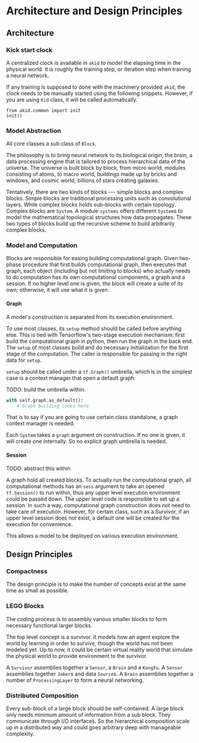 # Architecture and Design Principles

## Architecture

### Kick start clock

A centralized clock is available in `akid` to model the elapsing time in the
physical world. It is roughly the training step, or iteration step when
training a neural network.

If any training is supposed to done with the machinery provided `akid`, the
clock needs to be manually started using the following snippets. However, if
you are using `Kid` class, it will be called automatically.

```
from akid.common import init
init()
```

### Model Abstraction

All core classes a sub class of `Block`.

The philosophy is to bring neural network to its biological origin, the brain,
a data processing engine that is tailored to process hierarchical data of the
universe. The universe is built block by block, from micro world, modules
consisting of atoms, to macro world, buildings made up by bricks and windows,
and cosmic world, billions of stars creating galaxies.

Tentatively, there are two kinds of blocks --- simple blocks and complex
blocks. Simple blocks are traditional processing units such as convolutional
layers. While complex blocks holds sub-blocks with certain topology. Complex
blocks are `System`. A module `systems` offers different `System`s to model the
mathematical topological structures how data propagates. These two types of
blocks build up the recursive scheme to build arbitrarily complex blocks.

### Model and Computation

Blocks are responsible for easing building computational graph. Given two-phase
procedure that first builds computational graph, then executes that graph, each
object (including but not limiting to blocks) who actually needs to do
computation has its own computational components, a graph and a session. If no
higher level one is given, the block will create a suite of its own; otherwise,
it will use what it is given.

#### Graph

A model's construction is separated from its execution environment.

To use most classes, its `setup` method should be called before anything
else. This is tied with Tensorflow's two-stage execution mechanism: first build
the computational graph in python, then run the graph in the back end. The
`setup` of most classes build and do necessary initialization for the first
stage of the computation. The caller is responsible for passing in the right
data for `setup`.

`setup` should be called under a `tf.Graph()` umbrella, which is in the
simplest case is a context manager that open a default graph:

TODO: build the umbrella within.

```python
with self.graph.as_default():
    # Graph building codes here
```

That is to say if you are going to use certain class standalone, a graph
context manager is needed.

Each `System` takes a `graph` argument on construction. If no one is given, it
will create one internally. So no explicit graph umbrella is needed.

#### Session

TODO: abstract this within

A graph hold all created blocks. To actually run the computational graph, all
computational methods has an `sess` argument to take an opened `tf.Session()`
to run within, thus any upper level execution environment could be passed
down. The upper level code is responsible to set up a session. In such a way,
computational graph construction does not need to take care of
execution. However, for certain class, such as a Survivor, if an upper level
session does not exist, a default one will be created for the execution for
convenience.

This allows a model to be deployed on various execution environment.

## Design Principles

### Compactness

The design principle is to make the number of concepts exist at the same time
as small as possible.

### LEGO Blocks

The coding process is to assembly various smaller blocks to form necessary
functional larger blocks.

The top level concept is a survivor. It models how an agent explore the world
by learning in order to survive, though the world has not been modeled yet. Up
to now, it could be certain virtual reality world that simulate the physical
world to provide environment to the survivor.

A `Survivor` assemblies together a `Sensor`, a `Brain` and a `KongFu`. A
`Sensor` assemblies together `Joker`s and data `Source`s. A `Brain` assemblies
together a number of `ProcessingLayer` to form a neural networking.

### Distributed Composition

Every sub-block of a large block should be self-contained. A large block only
needs minimum amount of information from a sub block. They communicate through
I/O interfaces. So the hierarchical composition scale up in a distributed way
and could goes arbitrary deep with manageable complexity.
